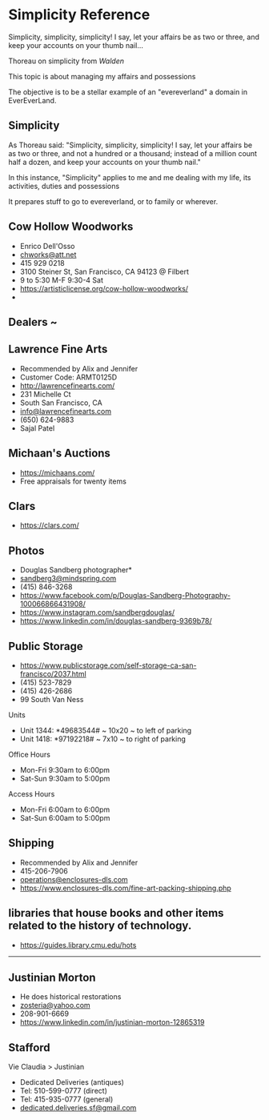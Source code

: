 # Simplicity Reference

Simplicity, simplicity, simplicity! I say, let your affairs be as
two or three, and keep your accounts on your thumb nail…

Thoreau on simplicity from _Walden_

This topic is about managing my affairs and possessions

The objective is to be a stellar example of an "evereverland" a domain in EverEverLand.

## Simplicity

As Thoreau said: "Simplicity, simplicity, simplicity! I say, let your affairs be as two or three, and not a hundred or a thousand; instead of a million count half a dozen, and keep your accounts on your thumb nail."

In this instance, "Simplicity" applies to me and me dealing with my life, its activities, duties and possessions

It prepares stuff to go to evereverland, or to family or wherever.


## Cow Hollow Woodworks

* Enrico Dell'Osso
* chworks@att.net
* 415 929 0218
* 3100 Steiner St, San Francisco, CA 94123 @ Filbert
* 9 to 5:30 M-F 9:30-4 Sat
* https://artisticlicense.org/cow-hollow-woodworks/
*

## Dealers ~

## Lawrence Fine Arts

* Recommended by Alix and Jennifer
* Customer Code: ARMT0125D
* http://lawrencefinearts.com/
* 231 Michelle Ct
* South San Francisco, CA
* info@lawrencefinearts.com
* (650) 624-9883
* Sajal Patel

## Michaan's Auctions

* https://michaans.com/
* Free appraisals for twenty items

## Clars

* https://clars.com/


## Photos

* Douglas Sandberg photographer*
* sandberg3@mindspring.com
* (415) 846-3268
* https://www.facebook.com/p/Douglas-Sandberg-Photography-100066866431908/
* https://www.instagram.com/sandbergdouglas/
* https://www.linkedin.com/in/douglas-sandberg-9369b78/


## Public Storage

* https://www.publicstorage.com/self-storage-ca-san-francisco/2037.html
* (415) 523-7829
* (415) 426-2686
* 99 South Van Ness

Units

* Unit 1344: *49683544# ~ 10x20 ~ to left of parking
* Unit 1418: *97192218# ~  7x10 ~ to right of parking


Office Hours

* Mon-Fri 9:30am to 6:00pm
* Sat-Sun 9:30am to 5:00pm

Access Hours

* Mon-Fri 6:00am to 6:00pm
* Sat-Sun 6:00am to 5:00pm

## Shipping

* Recommended by Alix and Jennifer
* 415-206-7906
* operations@enclosures-dls.com
* https://www.enclosures-dls.com/fine-art-packing-shipping.php


## libraries that house books and other items related to the history of technology.

* https://guides.library.cmu.edu/hots


***

## Justinian Morton

* He does historical restorations
* zosteria@yahoo.com
* 208-901-6669
* https://www.linkedin.com/in/justinian-morton-12865319

## Stafford

Vie Claudia > Justinian

* Dedicated Deliveries (antiques)
* Tel: 510-599-0777 (direct)
* Tel: 415-935-0777 (general)
* dedicated.deliveries.sf@gmail.com
